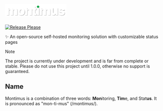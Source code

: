 # <img src="public/github-readme.png" alt="Montimus Logo" float="right" width="200" />
[![Release Please](https://github.com/SachsenspieltCoding/montimus/actions/workflows/release-please.yml/badge.svg)](https://github.com/SachsenspieltCoding/montimus/actions/workflows/release-please.yml)

✨ An open-source self-hosted monitoring solution with customizable status pages

> [!NOTE]
> The project is currently under development and is far from complete or stable. Please do not use this project until 1.0.0, otherwise no support is guaranteed.

## Name

Montimus is a combination of three words: **Mon**itoring, **Tim**e, and Stat**us**. It is pronounced as "mon-ti-mus" (/mɑntimʊs/).
